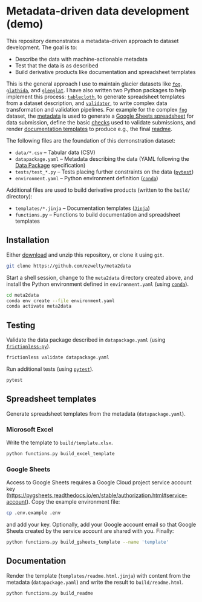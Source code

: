 # Metadata-driven data development (demo)

This repository demonstrates a metadata-driven approach to dataset development. The goal is to:

* Describe the data with machine-actionable metadata
* Test that the data is as described
* Build derivative products like documentation and spreadsheet templates

This is the general approach I use to maintain glacier datasets like [`fog`](https://wgms.ch/data_databaseversions/), [`glathida`](https://gitlab.com/wgms/glathida), and [`glenglat`](https://github.com/mjacqu/glenglat). I have also written two Python packages to help implement this process: [`tablecloth`](https://github.com/ezwelty/tablecloth), to generate spreadsheet templates from a dataset description, and [`validator`](https://github.com/ezwelty/validator), to write complex data transformation and validation pipelines. For example for the complex [`fog`](https://wgms.ch/data_databaseversions/) dataset, the [metadata](https://gitlab.com/wgms/fog/-/blob/77d2895cf8b95a631520877f1582a62c4f1bb015/src/fog/metadata) is used to generate a [Google Sheets spreadsheet](https://docs.google.com/spreadsheets/d/1o9b2fMuTYWz22-4sRBS0AcxLcGCEF9sdg2rIQfR4muo) for data submission, define the basic [checks](https://gitlab.com/wgms/fog/-/blob/77d2895cf8b95a631520877f1582a62c4f1bb015/src/fog/schema.py#L706) used to validate submissions, and render [documentation templates](https://gitlab.com/wgms/fog/-/blob/77d2895cf8b95a631520877f1582a62c4f1bb015/src/fog/templates) to produce e.g., the final [readme](https://wgms.ch/downloads/WGMS_DOI_2025-02.pdf).

The following files are the foundation of this demonstration dataset:

- `data/*.csv` – Tabular data (CSV)
- `datapackage.yaml` – Metadata describing the data (YAML following the [Data Package](https://datapackage.org/standard/data-package) specification)
- `tests/test_*.py` – Tests placing further constraints on the data ([`pytest`](https://docs.pytest.org))
- `environment.yaml` – Python environment definition ([`conda`](https://docs.conda.io))

Additional files are used to build derivative products (written to the `build/` directory):

- `templates/*.jinja` – Documentation templates ([`Jinja`](https://jinja.palletsprojects.com))
- `functions.py` – Functions to build documentation and spreadsheet templates

## Installation

Either [download](https://github.com/ezwelty/meta2data/archive/refs/heads/main.zip) and unzip this repository, or clone it using `git`.

```bash
git clone https://github.com/ezwelty/meta2data
```

Start a shell session, change to the `meta2data` directory created above, and install the Python environment defined in `environment.yaml` (using [`conda`](https://docs.conda.io)).

```bash
cd meta2data
conda env create --file environment.yaml
conda activate meta2data
```

## Testing

Validate the data package described in `datapackage.yaml` (using [`frictionless-py`](https://framework.frictionlessdata.io)).

```bash
frictionless validate datapackage.yaml
```

Run additional tests (using [`pytest`](https://docs.pytest.org)).

```bash
pytest
```

## Spreadsheet templates

Generate spreadsheet templates from the metadata (`datapackage.yaml`).

### Microsoft Excel

Write the template to `build/template.xlsx`.

```bash
python functions.py build_excel_template
```

### Google Sheets

Access to Google Sheets requires a Google Cloud project service
account key (https://pygsheets.readthedocs.io/en/stable/authorization.html#service-account).
Copy the example environment file:

```bash
cp .env.example .env
```

and add your key.
Optionally, add your Google account email so that Google Sheets created by the
service account are shared with you.
Finally:

```bash
python functions.py build_gsheets_template --name 'template'
```

## Documentation

Render the template (`templates/readme.html.jinja`) with content from the metadata (`datapackage.yaml`) and write the result to `build/readme.html`.

```bash
python functions.py build_readme
```
